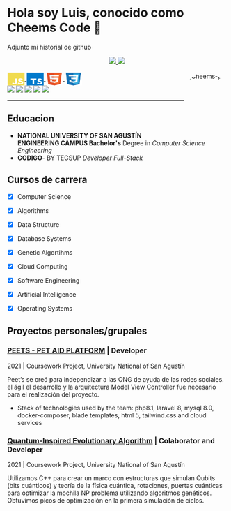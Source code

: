 
# Hola soy Luis, conocido como Cheems Code   👋

Adjunto mi historial de github 


<div align="center">
  <a href="https://github.com/cheems-dev">
  <img height="180em" src="https://github-readme-stats.vercel.app/api?username=cheems-dev&show_icons=true&theme=dark&include_all_commits=true&count_private=true"/>
  <img height="180em" src="https://github-readme-stats.vercel.app/api/top-langs/?username=cheems-dev&layout=compact&langs_count=7&theme=dark"/>
</div>
<div style="display: inline_block"><br>
  <img align="center" alt="Cheems-Js" height="30" width="40" src="https://raw.githubusercontent.com/devicons/devicon/master/icons/javascript/javascript-plain.svg">
  <img align="center" alt="Cheems-Ts" height="30" width="40" src="https://raw.githubusercontent.com/devicons/devicon/master/icons/typescript/typescript-plain.svg">
  <img align="center" alt="Cheems-HTML" height="30" width="40" src="https://raw.githubusercontent.com/devicons/devicon/master/icons/html5/html5-original.svg">
  <img align="center" alt="Cheems-CSS" height="30" width="40" src="https://raw.githubusercontent.com/devicons/devicon/master/icons/css3/css3-original.svg">
  <img align="right" alt="Cheems-pic" height="150" style="border-radius:50px;" src="https://c.tenor.com/iQ9IoqRWknMAAAAC/doge-dance.gif">
</div>
 
  
<div> 
  <a href="https://www.youtube.com/channel/UC0J1vue7cW_Xq1oriEJqcvg" target="_blank"><img src="https://img.shields.io/badge/YouTube-FF0000?style=for-the-badge&logo=youtube&logoColor=white" target="_blank"></a>
  <a href="https://www.instagram.com/luisdevcode/" target="_blank"><img src="https://img.shields.io/badge/-Instagram-%23E4405F?style=for-the-badge&logo=instagram&logoColor=white" target="_blank"></a>
 	<a href="https://www.behance.net/luisclpz" target="_blank"><img src="https://img.shields.io/badge/Behance-%230077B5?style=for-the-badge&logo=behance&logoColor=white" target="_blank"></a>
  <a href = "mailto:daprimovaria@gmail.com"><img src="https://img.shields.io/badge/-Gmail-%23333?style=for-the-badge&logo=gmail&logoColor=white" target="_blank"></a>
  <a href="https://www.linkedin.com/in/luis-c-2b6b19171" target="_blank"><img src="https://img.shields.io/badge/-LinkedIn-%230077B5?style=for-the-badge&logo=linkedin&logoColor=white" target="_blank"></a> 


---

## Educacion
* **NATIONAL UNIVERSITY OF SAN
AGUSTÍN ENGINEERING CAMPUS
Bachelor's** Degree in *Computer
Science Engineering*
* **CODIGO**- BY TECSUP
*Developer Full-Stack*
    
## Cursos de carrera
- [x] Computer Science
- [x] Algorithms
- [x] Data Structure
- [x] Database Systems
- [x] Genetic Algortihms
- [x] Cloud Computing
- [x] Software Engineering
- [x] Artificial Intelligence
- [x] Operating Systems

    
## Proyectos personales/grupales
    
### [PEETS - PET AID PLATFORM](https://github.com/CHEEMS-DEV/WEB-PETS) | Developer
2021 | Coursework Project, University National of San Agustín
    
Peet’s se creó para independizar a las ONG de ayuda de las redes sociales. el ágil el desarrollo y la arquitectura Model View Controller fue necesario para el realización del proyecto.
*  Stack of technologies used by the team: php8.1, laravel 8, mysql 8.0, docker-composer, blade templates, html 5, tailwind.css and cloud services

    
### [ Quantum-Inspired Evolutionary Algorithm](https://github.com/CHEEMS-DEV/QUANTUM-INSPIRED-EVOLUTIONARY-ALGORITHM) | Colaborator and Developer
2021 | Coursework Project, University National of San Agustín 
    
Utilizamos C++ para crear un marco con estructuras que simulan Qubits (bits cuánticos) y teoría de la física cuántica, rotaciones, puertas cuánticas para optimizar la mochila NP problema utilizando algoritmos genéticos. Obtuvimos picos de optimización en la primera  simulación de ciclos.